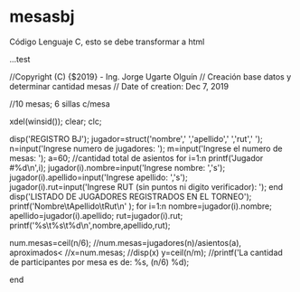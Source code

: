 # mesasbj
Código Lenguaje C, esto se debe transformar a html

...test

//Copyright (C) {$2019} - Ing. Jorge Ugarte Olguín
// Creación base datos y determinar cantidad mesas
// Date of creation: Dec 7, 2019

//10 mesas; 6 sillas c/mesa

xdel(winsid());
clear;
clc;

disp('REGISTRO BJ');
jugador=struct('nombre',' ','apellido',' ','rut',' ');
n=input('Ingrese numero de jugadores: ');
m=input('Ingrese el numero de mesas: ');
a=60;   //cantidad total de asientos
for i=1:n
    printf('Jugador #%d\n',i); 
    jugador(i).nombre=input('Ingrese nombre: ','s');
    jugador(i).apellido=input('Ingrese apellido: ','s');
    jugador(i).rut=input('Ingrese RUT (sin puntos ni digito verificador): ');
end
disp('LISTADO DE JUGADORES  REGISTRADOS EN EL TORNEO');
printf('Nombre\tApellido\tRut\n' );
for i=1:n
    nombre=jugador(i).nombre;
    apellido=jugador(i).apellido;
    rut=jugador(i).rut;
    printf('%s\t%s\t%d\n',nombre,apellido,rut);

num.mesas=ceil(n/6); //num.mesas=jugadores(n)/asientos(a), aproximados<
//x=num.mesas;
//disp(x)
y=ceil(n/m);
//printf('La cantidad de participantes por mesa es de: %s, (n/6) %d);

end
